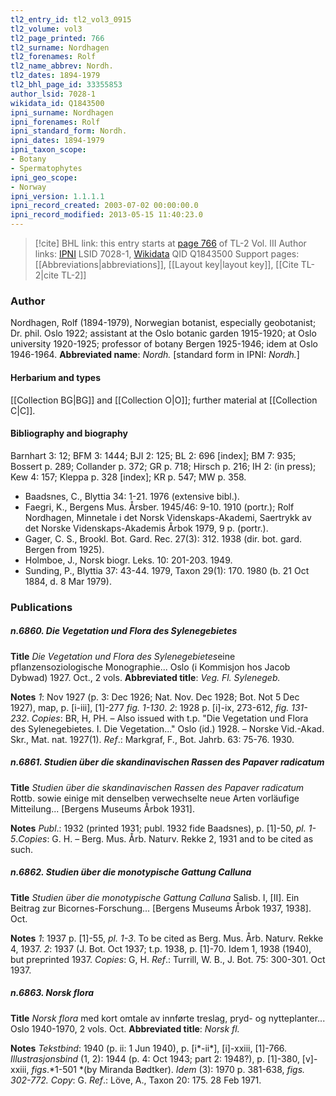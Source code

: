 ```yaml
---
tl2_entry_id: tl2_vol3_0915
tl2_volume: vol3
tl2_page_printed: 766
tl2_surname: Nordhagen
tl2_forenames: Rolf
tl2_name_abbrev: Nordh.
tl2_dates: 1894-1979
tl2_bhl_page_id: 33355853
author_lsid: 7028-1
wikidata_id: Q1843500
ipni_surname: Nordhagen
ipni_forenames: Rolf
ipni_standard_form: Nordh.
ipni_dates: 1894-1979
ipni_taxon_scope: 
- Botany
- Spermatophytes
ipni_geo_scope: 
- Norway
ipni_version: 1.1.1.1
ipni_record_created: 2003-07-02 00:00:00.0
ipni_record_modified: 2013-05-15 11:40:23.0
---
```


> [!cite] BHL link: this entry starts at [page 766](https://www.biodiversitylibrary.org/page/33355853) of TL-2 Vol. III
> Author links: [IPNI](https://www.ipni.org/a/7028-1) LSID 7028-1, [Wikidata](https://www.wikidata.org/wiki/Q1843500) QID Q1843500
> Support pages: [[Abbreviations|abbreviations]], [[Layout key|layout key]], [[Cite TL-2|cite TL-2]]

### Author

Nordhagen, Rolf (1894-1979), Norwegian botanist, especially geobotanist; Dr. phil. Oslo 1922; assistant at the Oslo botanic garden 1915-1920; at Oslo university 1920-1925; professor of botany Bergen 1925-1946; idem at Oslo 1946-1964. 
**Abbreviated name**: *Nordh.* \[standard form in IPNI: *Nordh.*\]

#### Herbarium and types

[[Collection BG|BG]] and [[Collection O|O]]; further material at [[Collection C|C]].

#### Bibliography and biography

Barnhart 3: 12; BFM 3: 1444; BJI 2: 125; BL 2: 696 \[index\]; BM 7: 935; Bossert p. 289; Collander p. 372; GR p. 718; Hirsch p. 216; IH 2: (in press); Kew 4: 157; Kleppa p. 328 \[index\]; KR p. 547; MW p. 358.
- Baadsnes, C., Blyttia 34: 1-21. 1976 (extensive bibl.).
- Faegri, K., Bergens Mus. Årsber. 1945/46: 9-10. 1910 (portr.); Rolf Nordhagen, Minnetale i det Norsk Videnskaps-Akademi, Saertrykk av det Norske Videnskaps-Akademis Årbok 1979, 9 p. (portr.).
- Gager, C. S., Brookl. Bot. Gard. Rec. 27(3): 312. 1938 (dir. bot. gard. Bergen from 1925).
- Holmboe, J., Norsk biogr. Leks. 10: 201-203. 1949.
- Sunding, P., Blyttia 37: 43-44. 1979, Taxon 29(1): 170. 1980 (b. 21 Oct 1884, d. 8 Mar 1979).

### Publications

##### n.6860. Die Vegetation und Flora des Sylenegebietes

**Title**
*Die Vegetation und Flora des Sylenegebietes*eine pflanzensoziologische Monographie... Oslo (i Kommisjon hos Jacob Dybwad) 1927. Oct., 2 vols.
**Abbreviated title**: *Veg. Fl. Sylenegeb.*

**Notes**
*1*: Nov 1927 (p. 3: Dec 1926; Nat. Nov. Dec 1928; Bot. Not 5 Dec 1927), map, p. \[i-iii\], \[1\]-277 *fig. 1-130*.
*2*: 1928 p. \[i\]-ix, 273-612, *fig. 131-232*.
*Copies*: BR, H, PH. – Also issued with t.p. "Die Vegetation und Flora des Sylenegebietes. I.
Die Vegetation..." Oslo (id.) 1928. – Norske Vid.-Akad. Skr., Mat. nat. 1927(1).
*Ref*.: Markgraf, F., Bot. Jahrb. 63: 75-76. 1930.

##### n.6861. Studien über die skandinavischen Rassen des Papaver radicatum

**Title**
*Studien über die skandinavischen Rassen des Papaver radicatum* Rottb. sowie einige mit denselben verwechselte neue Arten vorläufige Mitteilung... \[Bergens Museums Årbok 1931\].

**Notes**
*Publ*.: 1932 (printed 1931; publ. 1932 fide Baadsnes), p. \[1\]-50, *pl. 1-5*.*Copies*: G. H. – Berg. Mus. Årb. Naturv. Rekke 2, 1931 and to be cited as such.

##### n.6862. Studien über die monotypische Gattung Calluna

**Title**
*Studien über die monotypische Gattung Calluna* Salisb. I, \[II\]. Ein Beitrag zur Bicornes-Forschung... \[Bergens Museums Årbok 1937, 1938\]. Oct.

**Notes**
*1*: 1937 p. \[1\]-55, *pl. 1-3*. To be cited as Berg. Mus. Årb. Naturv. Rekke 4, 1937.
*2*: 1937 (J. Bot. Oct 1937; t.p. 1938, p. \[1\]-70. Idem 1, 1938 (1940), but preprinted 1937.
*Copies*: G, H.
*Ref*.: Turrill, W. B., J. Bot. 75: 300-301. Oct 1937.

##### n.6863. Norsk flora

**Title**
*Norsk flora* med kort omtale av innførte treslag, pryd- og nytteplanter... Oslo 1940-1970, 2 vols. Oct.
**Abbreviated title**: *Norsk fl.*

**Notes**
*Tekstbind*: 1940 (p. ii: 1 Jun 1940), p. \[i\*-ii\*\], \[i\]-xxiii, \[1\]-766.
*Illustrasjonsbind* (1, 2): 1944 (p. 4: Oct 1943; part 2: 1948?), p. \[1\]-380, \[v\]-xxiii, *figs*.*1-501 *(by Miranda Bødtker).
*Idem* (3): 1970 p. 381-638, *figs. 302-772. Copy*: G.
*Ref*.: Löve, A., Taxon 20: 175. 28 Feb 1971.

